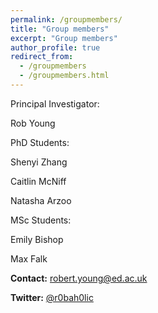 ```yaml
---
permalink: /groupmembers/
title: "Group members"
excerpt: "Group members"
author_profile: true
redirect_from: 
  - /groupmembers
  - /groupmembers.html
---
```


Principal Investigator:

Rob Young

PhD Students: 

Shenyi Zhang

Caitlin McNiff

Natasha Arzoo

MSc Students:

Emily Bishop

Max Falk

**Contact:** [robert.young@ed.ac.uk](mailto:robert.young@ed.ac.uk)
  
**Twitter:** [@r0bah0lic](https://twitter.com/r0bah0lic)
